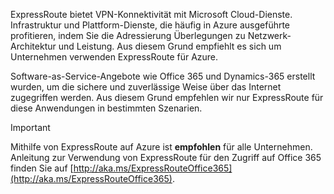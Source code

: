 ExpressRoute bietet VPN-Konnektivität mit Microsoft Cloud-Dienste. Infrastruktur und Plattform-Dienste, die häufig in Azure ausgeführte profitieren, indem Sie die Adressierung Überlegungen zu Netzwerk-Architektur und Leistung. Aus diesem Grund empfiehlt es sich um Unternehmen verwenden ExpressRoute für Azure.

Software-as-Service-Angebote wie Office 365 und Dynamics-365 erstellt wurden, um die sichere und zuverlässige Weise über das Internet zugegriffen werden.  Aus diesem Grund empfehlen wir nur ExpressRoute für diese Anwendungen in bestimmten Szenarien.

> [!IMPORTANT]
> Mithilfe von ExpressRoute auf Azure ist **empfohlen** für alle Unternehmen. Anleitung zur Verwendung von ExpressRoute für den Zugriff auf Office 365 finden Sie auf [http://aka.ms/ExpressRouteOffice365](http://aka.ms/ExpressRouteOffice365).
> 
> 


